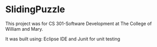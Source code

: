 # SlidingPuzzle

This project was for CS 301-Software Development at The College of William and Mary.

It was built using: Eclipse IDE and Junit for unit testing

